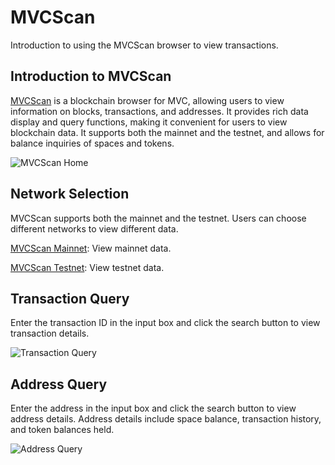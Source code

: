 # MVCScan

Introduction to using the MVCScan browser to view transactions.

## Introduction to MVCScan

[MVCScan](https://www.mvcscan.com/) is a blockchain browser for MVC, allowing users to view information on blocks, transactions, and addresses. It provides rich data display and query functions, making it convenient for users to view blockchain data. It supports both the mainnet and the testnet, and allows for balance inquiries of spaces and tokens.

![MVCScan Home](/img/mvcscan-home.png)

## Network Selection

MVCScan supports both the mainnet and the testnet. Users can choose different networks to view different data.

[MVCScan Mainnet](https://www.mvcscan.com/): View mainnet data.

[MVCScan Testnet](https://test.mvcscan.com/): View testnet data.

## Transaction Query

Enter the transaction ID in the input box and click the search button to view transaction details.

![Transaction Query](/img/mvcscan-transaction.png)

## Address Query

Enter the address in the input box and click the search button to view address details. Address details include space balance, transaction history, and token balances held.

![Address Query](/img/mvcscan-address.png)
